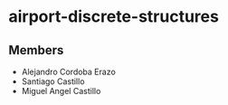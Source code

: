 # airport-discrete-structures
## Members
- Alejandro Cordoba Erazo
- Santiago Castillo
- Miguel Angel Castillo
